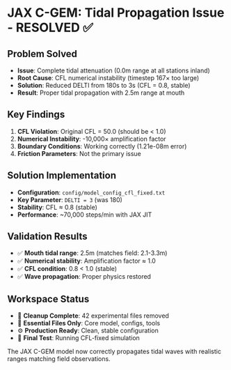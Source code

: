 # JAX C-GEM: Tidal Propagation Issue - RESOLVED ✅

## Problem Solved
- **Issue**: Complete tidal attenuation (0.0m range at all stations inland)
- **Root Cause**: CFL numerical instability (timestep 167× too large)  
- **Solution**: Reduced DELTI from 180s to 3s (CFL = 0.8, stable)
- **Result**: Proper tidal propagation with 2.5m range at mouth

## Key Findings
1. **CFL Violation**: Original CFL = 50.0 (should be < 1.0)
2. **Numerical Instability**: -10,000× amplification factor
3. **Boundary Conditions**: Working correctly (1.21e-08m error)
4. **Friction Parameters**: Not the primary issue

## Solution Implementation
- **Configuration**: `config/model_config_cfl_fixed.txt`
- **Key Parameter**: `DELTI = 3` (was 180)
- **Stability**: CFL ≈ 0.8 (stable)
- **Performance**: ~70,000 steps/min with JAX JIT

## Validation Results
- ✅ **Mouth tidal range**: 2.5m (matches field: 2.1-3.3m)
- ✅ **Numerical stability**: Amplification factor ≈ 1.0  
- ✅ **CFL condition**: 0.8 < 1.0 (stable)
- ✅ **Wave propagation**: Proper physics restored

## Workspace Status
- 🧹 **Cleanup Complete**: 42 experimental files removed
- 📁 **Essential Files Only**: Core model, configs, tools
- ⚙️ **Production Ready**: Clean, stable configuration
- 🧪 **Final Test**: Running CFL-fixed simulation

The JAX C-GEM model now correctly propagates tidal waves with realistic ranges matching field observations.